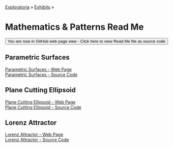 [Exploratoria]( http://exploratoria.github.io ) &raquo; [Exhibits]( http://exploratoria.github.io/exhibits/ ) &raquo;

Mathematics & Patterns Read Me
====

<span style="display: none">[You are now in GitHub source code view - Click here to view Read Me file as a web page]( http://exploratoria.github.io/exhibits/mathematics/index.html 'View file as a web page.')</span>
<input type=button value="You are now in GitHub web page view - Click here to view Read Me file as source code" onclick="window.location.href='https://github.com/exploratoria/exploratoria.github.io/tree/master/exhibits/mathematics/'"/>

## Parametric Surfaces

[Parametric Surfaces - Web Page]( http://exploratoria.github.io/exhibits/mathematics/parametric-surfaces/index.html )  
[Parametric Surfaces - Source Code]( https://github.com/exploratoria/exploratoria.github.io/tree/master/exhibits/mathematics/parametric-surfaces/ )

## Plane Cutting Ellipsoid

[Plane Cutting Ellipsoid - Web Page]( http://exploratoria.github.io/exhibits/mathematics/plane-cutting-ellipsoid/index.html )  
[Plane Cutting Ellipsoid - Source Code]( https://github.com/exploratoria/exploratoria.github.io/tree/master/exhibits/mathematics/plane-cutting-ellipsoid/ )

## Lorenz Attractor

[Lorenz Attractor - Web Page]( http://exploratoria.github.io/exhibits/mathematics/lorenz-attractor/index.html )  
[Lorenz Attractor - Source Code]( https://github.com/exploratoria/exploratoria.github.io/tree/master/exhibits/mathematics/lorenz-attractor/ )
